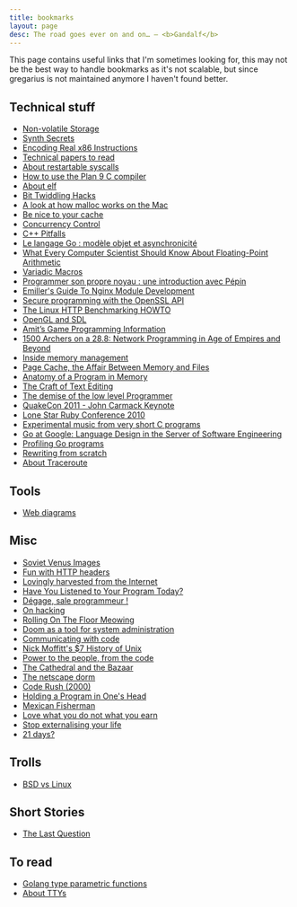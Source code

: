 ```yaml
---
title: bookmarks
layout: page
desc: The road goes ever on and on… — <b>Gandalf</b>
---
```


<p class="page-intro">
  This page contains useful links that I'm sometimes looking for, this
  may not be the best way to handle bookmarks as it's not scalable,
  but since gregarius is not maintained anymore I haven't found
  better.
</p>

## Technical stuff

 - [Non-volatile Storage](https://queue.acm.org/detail.cfm?id=2874238)
 - [Synth Secrets](http://www.soundonsound.com/sos/allsynthsecrets.htm)
 - [Encoding Real x86 Instructions](http://www.c-jump.com/CIS77/CPU/x86/lecture.html)
 - [Technical papers to read](http://blog.fogus.me/2011/09/08/10-technical-papers-every-programmer-should-read-at-least-twice/)
 - [About restartable syscalls](http://book.chinaunix.net/special/ebook/addisonWesley/APUE2/0201433079/ch10lev1sec5.html)
 - [How to use the Plan 9 C compiler](http://www.lysator.liu.se/c/plan9c.html)
 - [About elf](http://www.acsu.buffalo.edu/~charngda/elf.html)
 - [Bit Twiddling Hacks](http://graphics.stanford.edu/~seander/bithacks.html?repost=4years)
 - [A look at how malloc works on the Mac](http://cocoawithlove.com/2010/05/look-at-how-malloc-works-on-mac.html)
 - [Be nice to your cache](http://msinilo.pl/blog/?p=614)
 - [Concurrency Control](http://www.postgresql.org/docs/8.4/static/mvcc.html)
 - [C++ Pitfalls](http://www.horstmann.com/cpp/pitfalls.html)
 - [Le langage Go : modèle objet et asynchronicité](http://koalab.epitech.net/le-langage-go-mod%C3%A8le-objet-et-asynchronicit%C3%A9)
 - [What Every Computer Scientist Should Know About Floating-Point Arithmetic](http://download.oracle.com/docs/cd/E19957-01/806-3568/ncg_goldberg.html)
 - [Variadic Macros](http://gcc.gnu.org/onlinedocs/cpp/Variadic-Macros.html)
 - [Programmer son propre noyau : une introduction avec Pépin](http://a.michelizza.free.fr/pmwiki.php?n=TutoOS.TutoOS)
 - [Emiller's Guide To Nginx Module Development](http://www.evanmiller.org/nginx-modules-guide.html)
 - [Secure programming with the OpenSSL API](http://www.ibm.com/developerworks/linux/library/l-openssl/index.html)
 - [The Linux HTTP Benchmarking HOWTO](http://www.xenoclast.org/doc/benchmark/HTTP-benchmarking-HOWTO/)
 - [OpenGL and SDL](http://osdl.sourceforge.net/main/documentation/rendering/SDL-openGL.html)
 - [Amit’s Game Programming Information](http://www-cs-students.stanford.edu/~amitp/gameprog.html)
 - [1500 Archers on a 28.8: Network Programming in Age of Empires and Beyond](http://www.gamasutra.com/view/feature/3094/1500_archers_on_a_288_network_.php)
 - [Inside memory management](http://www.ibm.com/developerworks/linux/library/l-memory/)
 - [Page Cache, the Affair Between Memory and Files](http://duartes.org/gustavo/blog/post/page-cache-the-affair-between-memory-and-files)
 - [Anatomy of a Program in Memory](http://duartes.org/gustavo/blog/post/anatomy-of-a-program-in-memory)
 - [The Craft of Text Editing](http://www.finseth.com/craft/)
 - [The demise of the low level Programmer](http://altdevblogaday.com/2011/08/06/demise-low-level-programmer/)
 - [QuakeCon 2011 - John Carmack Keynote](http://www.youtube.com/watch?v=4zgYG-_ha28)
 - [Lone Star Ruby Conference 2010](http://confreaks.net/videos/282-lsrc2010-real-software-engineering?player=flash)
 - [Experimental music from very short C programs](http://countercomplex.blogspot.com/2011/10/algorithmic-symphonies-from-one-line-of.html)
 - [Go at Google: Language Design in the Server of Software Engineering](http://talks.golang.org/2012/splash.article)
 - [Profiling Go programs](http://blog.golang.org/2011/06/profiling-go-programs.html)
 - [Rewriting from scratch](http://onstartups.com/tabid/3339/bid/97052/Screw-You-Joel-Spolsky-We-re-Rewriting-It-From-Scratch.aspx)
 - [About Traceroute](https://major.io/wp-content/uploads/2012/06/RAS_Traceroute_Book_Format.pdf)

## Tools

 - [Web diagrams](http://www.websequencediagrams.com/)

## Misc

 - [Soviet Venus Images](http://www.mentallandscape.com/c_catalogvenus.htm)
 - [Fun with HTTP headers](http://www.nextthing.org/archives/2005/08/07/fun-with-http-headers)
 - [Lovingly harvested from the Internet](http://www.users.qwest.net/~intertwingled/ascii.html)
 - [Have You Listened to Your Program Today?](http://cessu.blogspot.com/2008/09/have-you-listened-to-your-program-today.html)
 - [Dégage, sale programmeur !](http://codingly.com/2008/12/29/degage-sale-programmeur/)
 - [On hacking](http://www.stallman.org/articles/on-hacking.html)
 - [Rolling On The Floor Meowing](http://ascii.textfiles.com/archives/1752)
 - [Doom as a tool for system administration](http://www.cs.unm.edu/~dlchao/flake/doom/)
 - [Communicating with code](http://paulbuchheit.blogspot.com/2009/01/communicating-with-code.html)
 - [Nick Moffitt's $7 History of Unix](http://www.crackmonkey.org/unix.html)
 - [Power to the people, from the code](http://www.salon.com/technology/fsp/2000/05/16/chapter_2_part_one/print.html)
 - [The Cathedral and the Bazaar](http://www.catb.org/~esr/writings/cathedral-bazaar/cathedral-bazaar/)
 - [The netscape dorm](http://www.jwz.org/gruntle/nscpdorm.html)
 - [Code Rush (2000)](http://www.cosmolearning.com/documentaries/code-rush/1/)
 - [Holding a Program in One's Head](http://paulgraham.com/head.html)
 - [Mexican Fisherman](http://www.protolink.com/MexicanFisherman.html)
 - [Love what you do not what you earn](http://www.kevinholler.com/love-what-you-do-not-what-you-earn/)
 - [Stop externalising your life](http://jshakespeare.com/stop-externalising-your-life/)
 - [21 days?](http://norvig.com/21-days.html)

## Trolls

 - [BSD vs Linux](http://www.over-yonder.net/~fullermd/rants/bsd4linux/01)

## Short Stories

 -  [The Last Question](http://filer.case.edu/dts8/thelastq.htm)

## To read

 - [Golang type parametric functions](http://blog.burntsushi.net/type-parametric-functions-golang)
 - [About TTYs](http://www.linusakesson.net/programming/tty/index.php)
